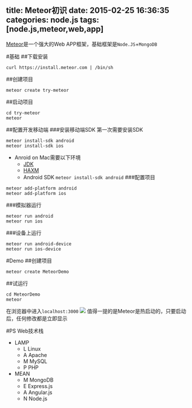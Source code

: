 title: Meteor初识
date: 2015-02-25 16:36:35
categories: node.js
tags: [node.js,meteor,web,app]
---
[Meteor](https://www.meteor.com/)是一个强大的Web APP框架，基础框架是`Node.JS`+`MongoDB`
<!--more-->
#基础
##下载安装
```shell
curl https://install.meteor.com | /bin/sh
```
##创建项目
```shell
meteor create try-meteor
```
##启动项目
```shell
cd try-meteor
meteor
```
##配置开发移动端
###安装移动端SDK
第一次需要安装SDK
```
meteor install-sdk android
meteor install-sdk ios
```
- Anroid on Mac需要以下环境
	+ [JDK](http://www.oracle.com/technetwork/java/javase/downloads/index.html)
	+ [HAXM](https://android-bundle.s3.amazonaws.com/haxm/IntelHAXM_1.0.8.mpkg)
	+ Android SDK `meteor install-sdk android`
###配置项目
```
meteor add-platform android
meteor add-platform ios
```
###模拟器运行
```
meteor run android
meteor run ios
```
###设备上运行
```
meteor run android-device
meteor run ios-device
```
#Demo
##创建项目
```
meteor create MeteorDemo
```
##试运行
```
cd MeteorDemo
meteor
```
在浏览器中进入`localhost:3000`
![](/img/15030101.png)
	值得一提的是Meteor是热启动的，只要启动后，任何修改都是立即显示

#PS
Web技术栈
- LAMP
	- L Linux
	- A Apache
	- M MySQL
	- P PHP
- MEAN
	- M MongoDB
	- E Express.js
	- A Angular.js
	- N Node.js